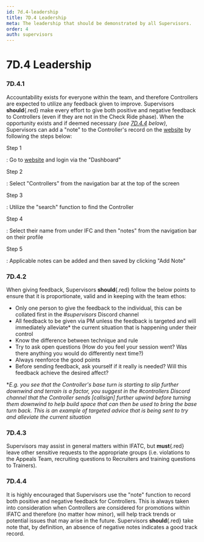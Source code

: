 ```yaml
---
id: 7d.4-leadership
title: 7D.4 Leadership
meta: The leadership that should be demonstrated by all Supervisors.
order: 4
auth: supervisors
---
```


# 7D.4 Leadership



### 7D.4.1

Accountability exists for everyone within the team, and therefore Controllers are expected to utilize any feedback given to improve. Supervisors **should**{.red} make every effort to give both positive and negative feedback to Controllers (even if they are not in the Check Ride phase). When the opportunity exists and if deemed necessary *(see [7D.4.4](/guide/atc-manual/7d.-supervisors/7d.4-leadership#7d.4.4) below)*, Supervisors can add a "note" to the Controller's record on the [website](https://if-atc.com) by following the steps below:



Step 1

: Go to [website](https://if-atc.com) and login via the "Dashboard"



Step 2

: Select "Controllers" from the navigation bar at the top of the screen



Step 3

: Utilize the "search" function to find the Controller



Step 4

: Select their name from under IFC and then "notes" from the navigation bar on their profile



Step 5

: Applicable notes can be added and then saved by clicking "Add Note"



### 7D.4.2

When giving feedback, Supervisors **should**{.red} follow the below points to ensure that it is proportionate, valid and in keeping with the team ethos:



- Only one person to give the feedback to the individual, this can be collated first in the *#supervisors* Discord channel
- All feedback to be given via PM unless the feedback is targeted and will immediately alleviate* the current situation that is happening under their control
- Know the difference between technique and rule
- Try to ask open questions (How do you feel your session went? Was there anything you would do differently next time?)
- Always reenforce the good points
- Before sending feedback, ask yourself if it really is needed? Will this feedback achieve the desired affect?



**E.g. you see that the Controller's base turn is starting to slip further downwind and terrain is a factor, you suggest in the #controllers Discord channel that the Controller sends [callsign] further upwind before turning them downwind to help build space that can then be used to bring the base turn back. This is an example of targeted advice that is being sent to try and alleviate the current situation*



### 7D.4.3

Supervisors may assist in general matters within IFATC, but **must**{.red} leave other sensitive requests to the appropriate groups (i.e. violations to the Appeals Team, recruiting questions to Recruiters and training questions to Trainers). 



### 7D.4.4

It is highly encouraged that Supervisors use the "note" function to record both positive and negative feedback for Controllers. This is always taken into consideration when Controllers are considered for promotions within IFATC and therefore (no matter how minor), will help track trends or potential issues that may arise in the future. Supervisors **should**{.red} take note that, by definition, an absence of negative notes indicates a good track record.